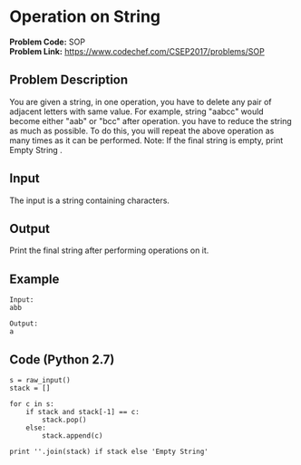 # Operation on String
**Problem Code:** SOP  
**Problem Link:** https://www.codechef.com/CSEP2017/problems/SOP

## Problem Description
You are given a string, in one operation, you have to delete any pair of adjacent letters with same value. For example, string "aabcc" would become either "aab" or "bcc" after operation. you have to reduce the string as much as possible. To do this, you will repeat the above operation as many times as it can be performed. Note: If the final string is empty, print Empty String .  

## Input
The input is a string containing characters.

## Output
Print the final string after performing operations on it.

## Example
```
Input:
abb

Output:
a
```

## Code (Python 2.7)
```
s = raw_input()
stack = []

for c in s:
    if stack and stack[-1] == c:
        stack.pop()
    else:
        stack.append(c)

print ''.join(stack) if stack else 'Empty String'
```
